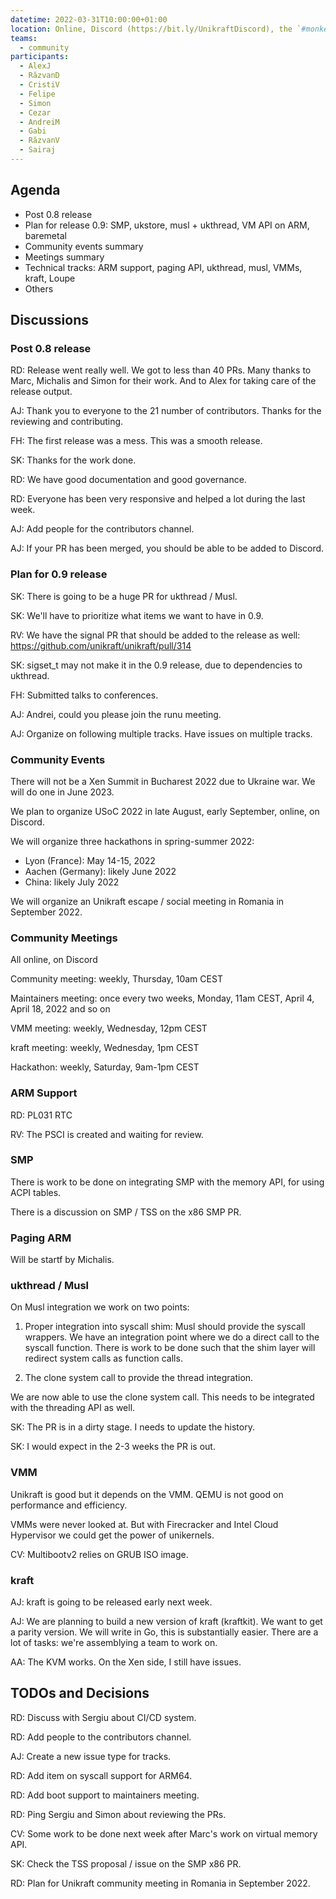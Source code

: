 ```yaml
---
datetime: 2022-03-31T10:00:00+01:00
location: Online, Discord (https://bit.ly/UnikraftDiscord), the `#monkey-business` voice channel
teams:
  - community
participants:
  - AlexJ
  - RăzvanD
  - CristiV
  - Felipe
  - Simon
  - Cezar
  - AndreiM
  - Gabi
  - RăzvanV
  - Sairaj
---
```


## Agenda

* Post 0.8 release
* Plan for release 0.9: SMP, ukstore, musl + ukthread, VM API on ARM, baremetal
* Community events summary
* Meetings summary
* Technical tracks: ARM support, paging API, ukthread, musl, VMMs, kraft, Loupe
* Others

## Discussions

### Post 0.8 release

RD: Release went really well.
We got to less than 40 PRs.
Many thanks to Marc, Michalis and Simon for their work.
And to Alex for taking care of the release output.

AJ: Thank you to everyone to the 21 number of contributors.
Thanks for the reviewing and contributing.

FH: The first release was a mess.
This was a smooth release.

SK: Thanks for the work done.

RD: We have good documentation and good governance.

RD: Everyone has been very responsive and helped a lot during the last week.

AJ: Add people for the contributors channel.

AJ: If your PR has been merged, you should be able to be added to Discord.

### Plan for 0.9 release

SK: There is going to be a huge PR for ukthread / Musl.

SK: We'll have to prioritize what items we want to have in 0.9.

RV: We have the signal PR that should be added to the release as well: https://github.com/unikraft/unikraft/pull/314

SK: sigset_t may not make it in the 0.9 release, due to dependencies to ukthread.

FH: Submitted talks to conferences.

AJ: Andrei, could you please join the runu meeting.

AJ: Organize on following multiple tracks.
Have issues on multiple tracks.

### Community Events

There will not be a Xen Summit in Bucharest 2022 due to Ukraine war.
We will do one in June 2023.

We plan to organize USoC 2022 in late August, early September, online, on Discord.

We will organize three hackathons in spring-summer 2022:
* Lyon (France): May 14-15, 2022
* Aachen (Germany): likely June 2022
* China: likely July 2022

We will organize an Unikraft escape / social meeting in Romania in September 2022.

### Community Meetings

All online, on Discord

Community meeting: weekly, Thursday, 10am CEST

Maintainers meeting: once every two weeks, Monday, 11am CEST, April 4, April 18, 2022 and so on

VMM meeting: weekly, Wednesday, 12pm CEST

kraft meeting: weekly, Wednesday, 1pm CEST

Hackathon: weekly, Saturday, 9am-1pm CEST

### ARM Support

RD: PL031 RTC

RV: The PSCI is created and waiting for review.

### SMP

There is work to be done on integrating SMP with the memory API, for using ACPI tables.

There is a discussion on SMP / TSS on the x86 SMP PR.

### Paging ARM

Will be startf by Michalis.

### ukthread / Musl

On Musl integration we work on two points:

1. Proper integration into syscall shim: Musl should provide the syscall wrappers.
We have an integration point where we do a direct call to the syscall function.
There is work to be done such that the shim layer will redirect system calls as function calls.

2. The clone system call to provide the thread integration.

We are now able to use the clone system call.
This needs to be integrated with the threading API as well.

SK: The PR is in a dirty stage.
I needs to update the history.

SK: I would expect in the 2-3 weeks the PR is out.

### VMM

Unikraft is good but it depends on the VMM.
QEMU is not good on performance and efficiency.

VMMs were never looked at.
But with Firecracker and Intel Cloud Hypervisor we could get the power of unikernels.

CV: Multibootv2 relies on GRUB ISO image.

### kraft

AJ: kraft is going to be released early next week.

AJ: We are planning to build a new version of kraft (kraftkit).
We want to get a parity version.
We will write in Go, this is substantially easier.
There are a lot of tasks: we're assemblying a team to work on.

AA: The KVM works.
On the Xen side, I still have issues.

## TODOs and Decisions

RD: Discuss with Sergiu about CI/CD system.

RD: Add people to the contributors channel.

AJ: Create a new issue type for tracks.

RD: Add item on syscall support for ARM64.

RD: Add boot support to maintainers meeting.

RD: Ping Sergiu and Simon about reviewing the PRs.

CV: Some work to be done next week after Marc's work on virtual memory API.

SK: Check the TSS proposal / issue on the SMP x86 PR.

RD: Plan for Unikraft community meeting in Romania in September 2022.
